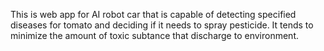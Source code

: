 This is web app for AI robot car that is capable of detecting specified diseases for tomato and deciding if it needs to spray pesticide.
It tends to minimize the amount of toxic subtance that discharge to environment.
